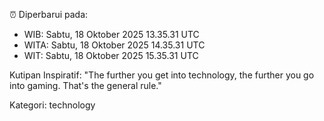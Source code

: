⏰ Diperbarui pada:
- WIB: Sabtu, 18 Oktober 2025 13.35.31 UTC
- WITA: Sabtu, 18 Oktober 2025 14.35.31 UTC
- WIT: Sabtu, 18 Oktober 2025 15.35.31 UTC

Kutipan Inspiratif:
"The further you get into technology, the further you go into gaming. That's the general rule."


Kategori: technology

